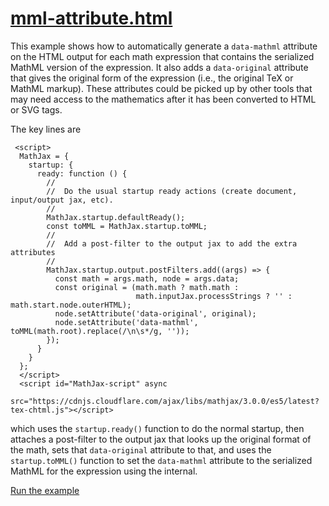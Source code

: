 # [mml-attribute.html](https://mathjax.github.io/MathJax-demos-web/mml-attribute.html)

This example shows how to automatically generate a `data-mathml` attribute on the HTML output for each math expression that contains the serialized MathML version of the expression.  It also adds a `data-original` attribute that gives the original form of the expression (i.e., the original TeX or MathML markup).  These attributes could be picked up by other tools that may need access to the mathematics after it has been converted to HTML or SVG tags.

The key lines are

```
 <script>
  MathJax = {
    startup: {
      ready: function () {
        //
        //  Do the usual startup ready actions (create document, input/output jax, etc).
        //
        MathJax.startup.defaultReady();
        const toMML = MathJax.startup.toMML;
        //
        //  Add a post-filter to the output jax to add the extra attributes
        //
        MathJax.startup.output.postFilters.add((args) => {
          const math = args.math, node = args.data;
          const original = (math.math ? math.math :
                            math.inputJax.processStrings ? '' : math.start.node.outerHTML);
          node.setAttribute('data-original', original);
          node.setAttribute('data-mathml', toMML(math.root).replace(/\n\s*/g, ''));
        });
      }
    }
  };
  </script>
  <script id="MathJax-script" async
   src="https://cdnjs.cloudflare.com/ajax/libs/mathjax/3.0.0/es5/latest?tex-chtml.js"></script>
```

which uses the `startup.ready()` function to do the normal startup, then attaches a post-filter to the output jax that looks up the original format of the math, sets that `data-original` attribute to that, and uses the `startup.toMML()` function to set the `data-mathml` attribute to the serialized MathML for the expression using the internal.

[Run the example](https://mathjax.github.io/MathJax-demos-web/mml-attribute.html)
